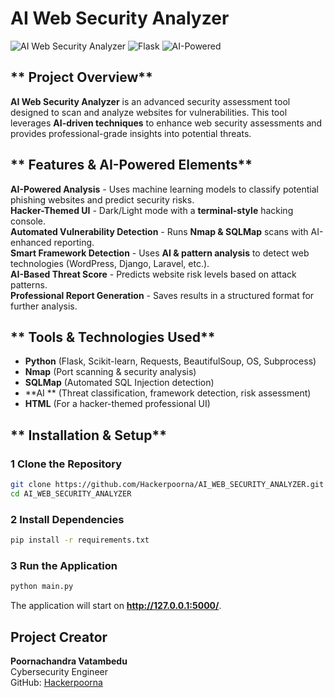 # **AI Web Security Analyzer**

![AI Web Security Analyzer](https://img.shields.io/badge/Security-Analyzer-blue?style=for-the-badge)
![Flask](https://img.shields.io/badge/Flask-Python-orange?style=for-the-badge)
![AI-Powered](https://img.shields.io/badge/AI-Powered-green?style=for-the-badge)

## ** Project Overview**
**AI Web Security Analyzer** is an advanced security assessment tool designed to scan and analyze websites for vulnerabilities. This tool leverages **AI-driven techniques** to enhance web security assessments and provides professional-grade insights into potential threats.

## ** Features & AI-Powered Elements**
**AI-Powered Analysis** - Uses machine learning models to classify potential phishing websites and predict security risks.  
**Hacker-Themed UI** - Dark/Light mode with a **terminal-style** hacking console.  
**Automated Vulnerability Detection** - Runs **Nmap & SQLMap** scans with AI-enhanced reporting.  
**Smart Framework Detection** - Uses **AI & pattern analysis** to detect web technologies (WordPress, Django, Laravel, etc.).  
**AI-Based Threat Score** - Predicts website risk levels based on attack patterns.  
**Professional Report Generation** - Saves results in a structured format for further analysis.

## ** Tools & Technologies Used**
- **Python** (Flask, Scikit-learn, Requests, BeautifulSoup, OS, Subprocess)
- **Nmap** (Port scanning & security analysis)
- **SQLMap** (Automated SQL Injection detection)
- **AI ** (Threat classification, framework detection, risk assessment)
- **HTML** (For a hacker-themed professional UI)

## ** Installation & Setup**
### **1️ Clone the Repository**
```bash
git clone https://github.com/Hackerpoorna/AI_WEB_SECURITY_ANALYZER.git
cd AI_WEB_SECURITY_ANALYZER
```
### **2️ Install Dependencies**
```bash
pip install -r requirements.txt
```

### **3️ Run the Application**
```bash
python main.py
```
The application will start on **http://127.0.0.1:5000/**.
 
## **Project Creator**
**Poornachandra Vatambedu**  
Cybersecurity Engineer   
GitHub: [Hackerpoorna](https://github.com/Hackerpoorna)




